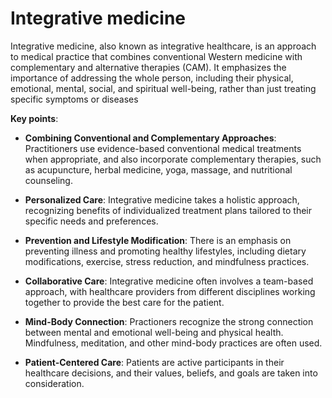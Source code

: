 [//]: # (
source: gpt-3 + jph editing
aka: integrative healthcare
tags: care-categories
)

# Integrative medicine

Integrative medicine, also known as integrative healthcare, is an approach to medical practice that combines conventional Western medicine with complementary and alternative therapies (CAM). It emphasizes the importance of addressing the whole person, including their physical, emotional, mental, social, and spiritual well-being, rather than just treating specific symptoms or diseases

**Key points**:

* **Combining Conventional and Complementary Approaches**: Practitioners use evidence-based conventional medical treatments when appropriate, and also incorporate complementary therapies, such as acupuncture, herbal medicine, yoga, massage, and nutritional counseling.

* **Personalized Care**: Integrative medicine takes a holistic approach, recognizing benefits of individualized treatment plans tailored to their specific needs and preferences.

* **Prevention and Lifestyle Modification**: There is an emphasis on preventing illness and promoting healthy lifestyles, including dietary modifications, exercise, stress reduction, and mindfulness practices.

* **Collaborative Care**: Integrative medicine often involves a team-based approach, with healthcare providers from different disciplines working together to provide the best care for the patient.

* **Mind-Body Connection**: Practioners recognize the strong connection between mental and emotional well-being and physical health. Mindfulness, meditation, and other mind-body practices are often used.

* **Patient-Centered Care**: Patients are active participants in their healthcare decisions, and their values, beliefs, and goals are taken into consideration.
